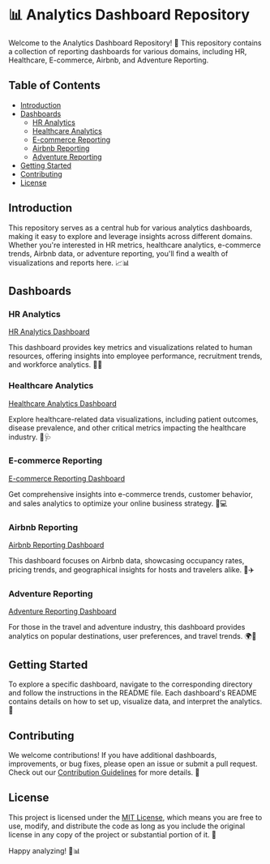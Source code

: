 # 📊 Analytics Dashboard Repository

Welcome to the Analytics Dashboard Repository! 🚀 This repository contains a collection of reporting dashboards for various domains, including HR, Healthcare, E-commerce, Airbnb, and Adventure Reporting.

## Table of Contents
- [Introduction](#introduction)
- [Dashboards](#dashboards)
  - [HR Analytics](#hr-analytics)
  - [Healthcare Analytics](#healthcare-analytics)
  - [E-commerce Reporting](#e-commerce-reporting)
  - [Airbnb Reporting](#airbnb-reporting)
  - [Adventure Reporting](#adventure-reporting)
- [Getting Started](#getting-started)
- [Contributing](#contributing)
- [License](#license)

## Introduction

This repository serves as a central hub for various analytics dashboards, making it easy to explore and leverage insights across different domains. Whether you're interested in HR metrics, healthcare analytics, e-commerce trends, Airbnb data, or adventure reporting, you'll find a wealth of visualizations and reports here. 📈📊

## Dashboards

### HR Analytics
[HR Analytics Dashboard](hr_analytics/README.md)

This dashboard provides key metrics and visualizations related to human resources, offering insights into employee performance, recruitment trends, and workforce analytics. 🤖👥

### Healthcare Analytics
[Healthcare Analytics Dashboard](healthcare_analytics/README.md)

Explore healthcare-related data visualizations, including patient outcomes, disease prevalence, and other critical metrics impacting the healthcare industry. 🏥🩺

### E-commerce Reporting
[E-commerce Reporting Dashboard](ecommerce_reporting/README.md)

Get comprehensive insights into e-commerce trends, customer behavior, and sales analytics to optimize your online business strategy. 🛒💻

### Airbnb Reporting
[Airbnb Reporting Dashboard](airbnb_reporting/README.md)

This dashboard focuses on Airbnb data, showcasing occupancy rates, pricing trends, and geographical insights for hosts and travelers alike. 🏡✈️

### Adventure Reporting
[Adventure Reporting Dashboard](adventure_reporting/README.md)

For those in the travel and adventure industry, this dashboard provides analytics on popular destinations, user preferences, and travel trends. 🌍🚀

## Getting Started

To explore a specific dashboard, navigate to the corresponding directory and follow the instructions in the README file. Each dashboard's README contains details on how to set up, visualize data, and interpret the analytics. 🚀

## Contributing

We welcome contributions! If you have additional dashboards, improvements, or bug fixes, please open an issue or submit a pull request. Check out our [Contribution Guidelines](CONTRIBUTING.md) for more details. 🤝

## License

This project is licensed under the [MIT License](LICENSE), which means you are free to use, modify, and distribute the code as long as you include the original license in any copy of the project or substantial portion of it. 📜

Happy analyzing! 🚀📊
